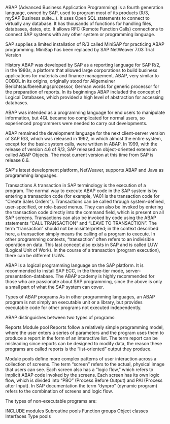 ABAP (Advanced Business Application Programming) is a fourth generation language, owned by SAP, used to program most of its products (R/3, mySAP Business suite...). It uses Open SQL statements to connect to virtually any database. It has thousands of functions for handling files, databases, dates, etc. It allows RFC (Remote Function Calls) connections to connect SAP systems with any other system or programming language.

SAP supplies a limited installation of R/3 called MiniSAP for practicing ABAP programming. MiniSap has been replaced by SAP NetWeaver 7.03 Trial Version

History
ABAP was developed by SAP as a reporting language for SAP R/2, in the 1980s, a platform that allowed large corporations to build business applications for materials and finance management. ABAP, very similar to COBOL in its origins, originally stood for Allgemeiner Berichtsaufbereitungsprozessor, German words for generic processor for the preparation of reports. In its beginnings ABAP included the concept of Logical Databases, which provided a high level of abstraction for accessing databases.

ABAP was intended as a programming language for end users to manipulate information, but 4GL became too complicated for normal users, so experienced programmers were needed to carry out developments.

ABAP remained the development language for the next client-server version of SAP R/3, which was released in 1992, in which almost the entire system, except for the basic system calls, were written in ABAP. In 1999, with the release of version 4.6 of R/3, SAP released an object-oriented extension called ABAP Objects. The most current version at this time from SAP is release 6.6.

SAP's latest development platform, NetWeaver, supports ABAP and Java as programming languages.

Transactions
A transaction in SAP terminology is the execution of a program. The normal way to execute ABAP code in the SAP system is by entering a transaction code (for example, VA01 is the transaction code for “Create Sales Orders”). Transactions can be called through system-defined, user-specified, or role-based menus. They can also be invoked by entering the transaction code directly into the command field, which is present on all SAP screens. Transactions can also be invoked by code using the ABAP statements “CALL TRANSACTION” and “LEAVE TO TRANSACTION”. The term “transaction” should not be misinterpreted; in the context described here, a transaction simply means the calling of a program to execute. In other programming contexts, “transaction” often refers to an indivisible operation on data. This last concept also exists in SAP and is called LUW (Logical Unit of Work). In the course of a transaction (program execution), there can be different LUWs.

ABAP is a logical programming language on the SAP platform. It is recommended to install SAP ECC, in the three-tier mode, server-presentation-database. The ABAP academy is highly recommended for those who are passionate about SAP programming, since the above is only a small part of what the SAP system can cover.

Types of ABAP programs
As in other programming languages, an ABAP program is not simply an executable unit or a library, but provides executable code for other programs not executed independently.

ABAP distinguishes between two types of programs:

Reports
Module pool
Reports follow a relatively simple programming model, where the user enters a series of parameters and the program uses them to produce a report in the form of an interactive list. The term report can be misleading since reports can be designed to modify data, the reason these programs are called reports is the “list-oriented” output they produce.

Module pools define more complex patterns of user interaction across a collection of screens. The term “screen” refers to the actual, physical image that users can see. Each screen also has a “logic flow,” which refers to implicit ABAP code invoked by the screens. Each screen has its own logic flow, which is divided into “PBO” (Process Before Output) and PAI (Process after Input). In SAP documentation the term “dynpro” (dynamic program) refers to the combination of screens and logic flow.

The types of non-executable programs are:

INCLUDE modules
Subroutine pools
Function groups
Object classes
Interfaces
Type pools